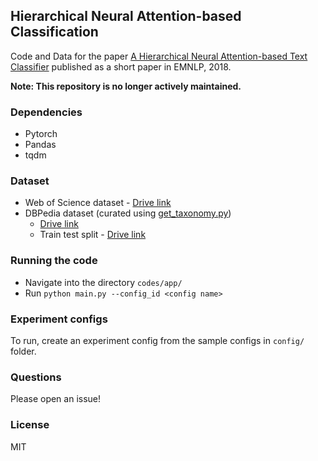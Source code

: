## Hierarchical Neural Attention-based Classification

Code and Data for the paper [A Hierarchical Neural Attention-based Text Classifier](http://www.aclweb.org/anthology/D18-1094) published as a short paper in EMNLP, 2018.

**Note: This repository is no longer actively maintained.**

### Dependencies

- Pytorch
- Pandas
- tqdm


### Dataset

- Web of Science dataset - [Drive link](https://drive.google.com/file/d/19vJLoo8g1E18pq2prmrFpFlXvsSoP1YE/view?usp=sharing)
- DBPedia dataset (curated using [get_taxonomy.py](https://github.com/koustuvsinha/hier-class/blob/master/data/get_taxonomy.py))
    - [Drive link](https://drive.google.com/file/d/1AloTMDSlujNu086UBeSGTeR1DyYwqPEW/view?usp=sharing)
    - Train test split - [Drive link](https://drive.google.com/open?id=1Yi3GnYe-I2F_jghK3Y3yHJpphHKDZhUE)

### Running the code

- Navigate into the directory `codes/app/`
- Run `python main.py --config_id <config name>`

### Experiment configs

To run, create an experiment config from the sample configs in `config/` folder.

### Questions

Please open an issue!

### License

MIT

